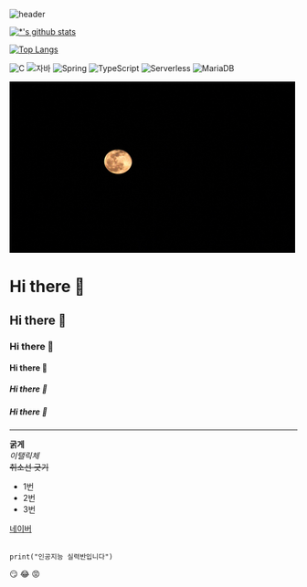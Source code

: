 ![header](https://capsule-render.vercel.app/api?type=egg&color=random&height=300&section=header&text=깃허브%20특강&fontSize=90&animation=blink)

[![*'s github stats](https://github-readme-stats.vercel.app/api?username=ggggene)](https://github.com/ggggene)

[![Top Langs](https://github-readme-stats.vercel.app/api/top-langs/?username=ggggene)](https://github.com/ggggene/github-readme-stats)



![C](https://img.shields.io/badge/-C-123456?style=flat-square&logo=C&logoColor=black)
![자바](https://img.shields.io/badge/-자바-007396?style=flat&logo=Java&logoColor=ffffff)
![Spring](https://img.shields.io/badge/-Spring-6DB33F?style=for-the-badge&logo=Spring&logoColor=white)
![TypeScript](https://img.shields.io/badge/-TypeScript-3178C6?style=flat-square&logo=TypeScript&logoColor=white)
![Serverless](https://img.shields.io/badge/-Serverless-FD5750?style=flat-square&logo=Serverless&logoColor=magenta)
![MariaDB](https://img.shields.io/badge/-MariaDB-1F305F?style=flat-square&logo=mariadb&logoColor=white)


<img src ='images/IMG_8549.jpg' height=300 width=500> </img>


# Hi there 👋
## Hi there 👋
### Hi there 👋
#### Hi there 👋
##### Hi there 👋
#####   Hi there 👋
---

**굵게** <br>
*이탤릭체* <br>
~~취소선 긋기~~ <br>

* 1번
* 2번
* 3번 <br>

[네이버](https://www.naveer.com)


```

print("인공지능 실력반입니다")
```


:smirk:
:joy:
:rage:
